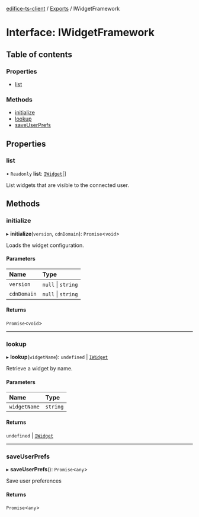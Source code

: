 [edifice-ts-client](../README.md) / [Exports](../modules.md) / IWidgetFramework

# Interface: IWidgetFramework

## Table of contents

### Properties

- [list](IWidgetFramework.md#list)

### Methods

- [initialize](IWidgetFramework.md#initialize)
- [lookup](IWidgetFramework.md#lookup)
- [saveUserPrefs](IWidgetFramework.md#saveuserprefs)

## Properties

### list

• `Readonly` **list**: [`IWidget`](IWidget.md)[]

List widgets that are visible to the connected user.

## Methods

### initialize

▸ **initialize**(`version`, `cdnDomain`): `Promise`\<`void`\>

Loads the widget configuration.

#### Parameters

| Name | Type |
| :------ | :------ |
| `version` | ``null`` \| `string` |
| `cdnDomain` | ``null`` \| `string` |

#### Returns

`Promise`\<`void`\>

___

### lookup

▸ **lookup**(`widgetName`): `undefined` \| [`IWidget`](IWidget.md)

Retrieve a widget by name.

#### Parameters

| Name | Type |
| :------ | :------ |
| `widgetName` | `string` |

#### Returns

`undefined` \| [`IWidget`](IWidget.md)

___

### saveUserPrefs

▸ **saveUserPrefs**(): `Promise`\<`any`\>

Save user preferences

#### Returns

`Promise`\<`any`\>
